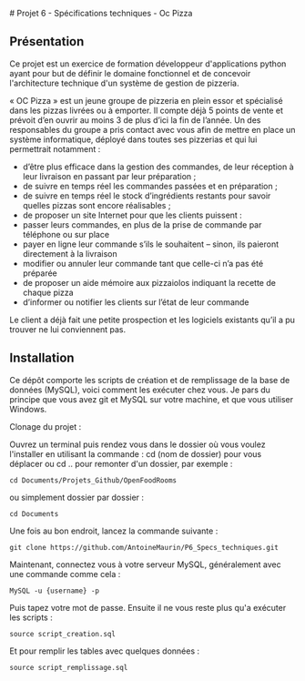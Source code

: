 ﻿﻿﻿﻿﻿﻿﻿﻿# Projet 6 - Spécifications techniques - Oc Pizza## PrésentationCe projet est un exercice de formation développeur d'applications python ayant pour but de définir le domaine fonctionnel et de concevoir l'architecture technique d'un système de gestion de pizzeria.« OC Pizza » est un jeune groupe de pizzeria en plein essor et spécialisé dans les pizzas livrées ou à emporter. Il compte déjà 5 points de vente et prévoit d’en ouvrir au moins 3 de plus d’ici la fin de l’année. Un des responsables du groupe a pris contact avec vous afin de mettre en place un système informatique, déployé dans toutes ses pizzerias et qui lui permettrait notamment :- d’être plus efficace dans la gestion des commandes, de leur réception à leur livraison en passant par leur préparation ;- de suivre en temps réel les commandes passées et en préparation ;- de suivre en temps réel le stock d’ingrédients restants pour savoir quelles pizzas sont encore réalisables ;- de proposer un site Internet pour que les clients puissent :- passer leurs commandes, en plus de la prise de commande par téléphone ou sur place- payer en ligne leur commande s’ils le souhaitent – sinon, ils paieront directement à la livraison- modifier ou annuler leur commande tant que celle-ci n’a pas été préparée- de proposer un aide mémoire aux pizzaiolos indiquant la recette de chaque pizza- d’informer ou notifier les clients sur l’état de leur commandeLe client a déjà fait une petite prospection et les logiciels existants qu’il a pu trouver ne lui conviennent pas.## InstallationCe dépôt comporte les scripts de création et de remplissage de la base de données (MySQL), voici comment les exécuter chez vous. Je pars du principe que vous avez git et MySQL sur votre machine, et que vous utiliser Windows.Clonage du projet :Ouvrez un terminal puis rendez vous dans le dossier où vous voulez l'installer en utilisant la commande : cd (nom de dossier) pour vous déplacer ou cd .. pour remonter d'un dossier, par exemple : ```cd Documents/Projets_Github/OpenFoodRooms```ou simplement dossier par dossier :```cd Documents```Une fois au bon endroit, lancez la commande suivante :```git clone https://github.com/AntoineMaurin/P6_Specs_techniques.git```Maintenant, connectez vous à votre serveur MySQL, généralement avec une commande comme cela :```MySQL -u {username} -p```Puis tapez votre mot de passe.Ensuite il ne vous reste plus qu'a exécuter les scripts :```source script_creation.sql```Et pour remplir les tables avec quelques données : ```source script_remplissage.sql```
